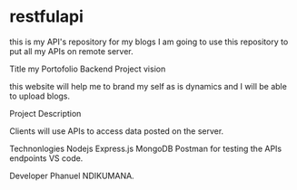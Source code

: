 # restfulapi
this is my API's repository for my blogs
 I am going to use this repository to put all my APIs on remote server.
 
Title
my Portofolio Backend 
Project vision

this website will help me to brand my self as is dynamics and I will be able to upload blogs.

Project Description

Clients will use APIs to access data posted on the server.

Technonlogies
Nodejs
Express.js
MongoDB
Postman for testing the APIs endpoints
VS code.

Developer
Phanuel NDIKUMANA.
